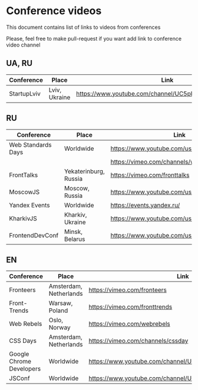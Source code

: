 # Conference videos

This document contains list of links to videos from conferences

Please, feel free to make pull-request if you want add link to conference video channel


## UA, RU

Conference                        | Place                            | Link
--------------------------------- | -------------------------------- | ------------------------------------------------
StartupLviv                       |  Lviv, Ukraine                   |  https://www.youtube.com/channel/UC5pkffv9LpA4y8wppOtjzOg


## RU

Conference                        | Place                            | Link
----------------------------------|----------------------------------|-------------------------------------------------
Web Standards Days                |  Worldwide                       |  https://www.youtube.com/user/wstdays
                                  |                                  |  https://vimeo.com/channels/wstdays
FrontTalks                        |  Yekaterinburg, Russia           |  https://vimeo.com/fronttalks
MoscowJS                          |  Moscow, Russia                  |  https://www.youtube.com/user/moscowjs
Yandex Events                     |  Worldwide                       |  https://events.yandex.ru/
KharkivJS                         |  Kharkiv, Ukraine                |  https://www.youtube.com/user/lodye1
FrontendDevConf                   |  Minsk, Belarus                  |  https://www.youtube.com/user/FrontendDevConf


## EN
Conference                        | Place                            | Link
----------------------------------|----------------------------------|-------------------------------------------------
Fronteers                         |  Amsterdam, Netherlands          |  https://vimeo.com/fronteers
Front-Trends                      |  Warsaw, Poland                  |  https://vimeo.com/fronttrends
Web Rebels                        |  Oslo, Norway                    |  https://vimeo.com/webrebels
CSS Days                          |  Amsterdam, Netherlands          |  https://vimeo.com/channels/cssday
Google Chrome Developers          |  Worldwide                       |  https://www.youtube.com/channel/UCnUYZLuoy1rq1aVMwx4aTzw
JSConf                            |  Worldwide                       |  https://www.youtube.com/channel/UCzoVCacndDCfGDf41P-z0iA
